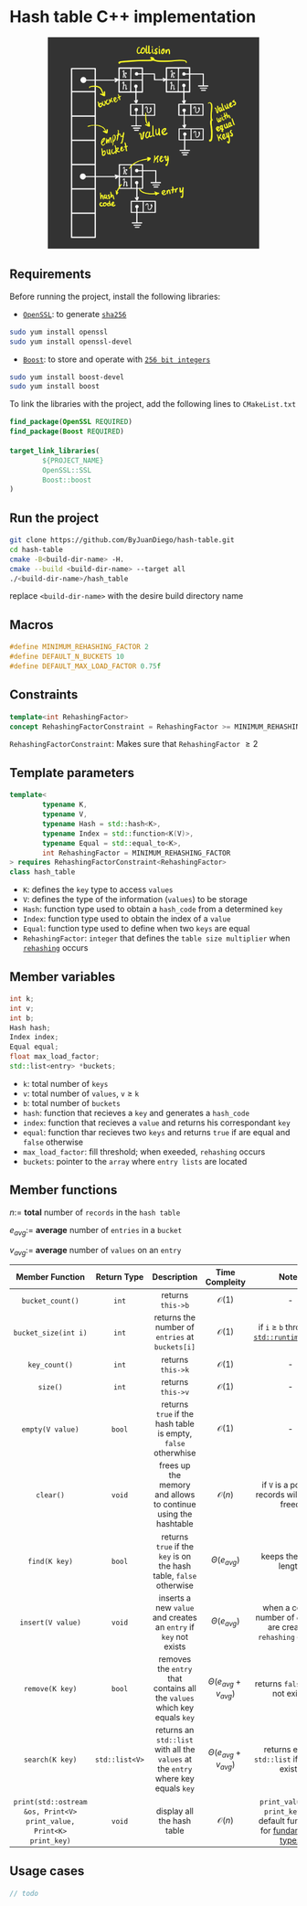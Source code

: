 # Hash table C++ implementation

<p align="center">
  <img height="370" src="./images/hashtable.png" width="370"/>
</p>

## Requirements

Before running the project, install the following libraries:

- [```OpenSSL```](https://www.openssl.org/): to generate [```sha256```](https://en.wikipedia.org/wiki/SHA-2)

```zsh
sudo yum install openssl
sudo yum install openssl-devel
```

- [```Boost```](https://www.boost.org/): to store and operate
  with [```256 bit integers```](https://stackoverflow.com/questions/2240973/how-long-is-the-sha256-hash#:~:text=Since%20sha256%20returns%20a%20hexadecimal,same%2C%20not%20varying%20at%20all.&text=i.e.%20a%20string%20with%2064%20characters.)

```zsh
sudo yum install boost-devel
sudo yum install boost
```

To link the libraries with the project, add the following lines to ```CMakeList.txt```

```cmake
find_package(OpenSSL REQUIRED)
find_package(Boost REQUIRED)

target_link_libraries(
        ${PROJECT_NAME}
        OpenSSL::SSL
        Boost::boost
)
```

## Run the project

```zsh
git clone https://github.com/ByJuanDiego/hash-table.git
cd hash-table
cmake -B<build-dir-name> -H.
cmake --build <build-dir-name> --target all
./<build-dir-name>/hash_table
```

replace ```<build-dir-name>``` with the desire build directory name

## Macros

```c++
#define MINIMUM_REHASHING_FACTOR 2
#define DEFAULT_N_BUCKETS 10
#define DEFAULT_MAX_LOAD_FACTOR 0.75f
```

## Constraints

```c++
template<int RehashingFactor>
concept RehashingFactorConstraint = RehashingFactor >= MINIMUM_REHASHING_FACTOR;
```

```RehashingFactorConstraint```: Makes sure that ```RehashingFactor``` $\geq 2$

## Template parameters

```c++
template<
        typename K,
        typename V,
        typename Hash = std::hash<K>,
        typename Index = std::function<K(V)>,
        typename Equal = std::equal_to<K>,
        int RehashingFactor = MINIMUM_REHASHING_FACTOR
> requires RehashingFactorConstraint<RehashingFactor>
class hash_table
```

- ```K```: defines the ```key``` type to access ```values```
- ```V```: defines the type of the information (```values```) to be storage
- ```Hash```: function type used to obtain a ```hash_code``` from a determined ```key```
- ```Index```: function type used to obtain the index of a ```value```
- ```Equal```: function type used to define when two ```keys``` are equal
- ```RehashingFactor```: ```integer``` that defines
  the ```table size multiplier``` when [```rehashing```](https://www.codingninjas.com/codestudio/library/load-factor-and-rehashing) occurs

## Member variables

```c++
int k;
int v;
int b;
Hash hash;
Index index;
Equal equal;
float max_load_factor;
std::list<entry> *buckets;
```

- ```k```: total number of ```keys```
- ```v```: total number of ```values```, ```v``` $\geq$ ```k```
- ```b```: total number of ```buckets```
- ```hash```: function that recieves a ```key``` and generates a ```hash_code```
- ```index```: function that recieves a ```value``` and returns his correspondant ```key```
- ```equal```: function thar recieves two ```keys``` and returns ```true``` if are equal and ```false``` otherwise
- ```max_load_factor```: fill threshold; when exeeded, ```rehashing``` occurs
- ```buckets```: pointer to the ```array``` where ```entry lists``` are located

## Member functions

$n :=$ **total** number of ```records``` in the ```hash table```

$e_{avg} :=$ **average** number of ```entries``` in a ```bucket```

$v_{avg} :=$ **average** number of ```values``` on an ```entry```

|                             Member Function                             |    Return Type     |                                            Description                                             |       Time Compleity        |                                                                 Notes                                                                 |
|:-----------------------------------------------------------------------:|:------------------:|:--------------------------------------------------------------------------------------------------:|:---------------------------:|:-------------------------------------------------------------------------------------------------------------------------------------:|
|                          ```bucket_count()```                           |     ```int```      |                                       returns ```this->b```                                        |      $\mathcal{O}(1)$       |                                                                   -                                                                   |
|                        ```bucket_size(int i)```                         |     ```int```      |                      returns the number of ```entries``` at ```buckets[i]```                       |      $\mathcal{O}(1)$       |         if ```i``` $\geq$ ```b``` throws an [```std::runtime_error```](https://en.cppreference.com/w/cpp/error/runtime_error)         |
|                            ```key_count()```                            |     ```int```      |                                       returns ```this->k```                                        |      $\mathcal{O}(1)$       |                                                                   -                                                                   |
|                              ```size()```                               |     ```int```      |                                       returns ```this->v```                                        |      $\mathcal{O}(1)$       |                                                                   -                                                                   |
|                          ```empty(V value)```                           |     ```bool```     |               returns ```true``` if the hash table is empty, ```false``` otherwhise                |      $\mathcal{O}(1)$       |                                                                   -                                                                   |
|                              ```clear()```                              |     ```void```     |                   frees up the memory and allows to continue using the hashtable                   |      $\mathcal{O}(n)$       |                                          if ```V``` is a pointer, records will not be freed                                           |
|                            ```find(K key)```                            |     ```bool```     |          returns ```true``` if the ```key``` is on the hash table, ```false``` otherwise           |      $\Theta(e_{avg})$      |                                                        keeps the array length                                                         |
|                          ```insert(V value)```                          |     ```void```     |            inserts a new ```value``` and creates an ```entry``` if ```key``` not exists            |      $\Theta(e_{avg})$      |                              when a certain number of ```entries``` are created, ```rehashing``` occurs                               |
|                           ```remove(K key)```                           |     ```bool```     |       removes the ```entry``` that contains all the ```values``` which key equals ```key```        | $\Theta(e_{avg} + v_{avg})$ |                                              returns ```false``` if ```key``` not exists                                              |
|                           ```search(K key)```                           | ```std::list<V>``` | returns an ```std::list``` with all the ```values``` at the ```entry``` where key equals ```key``` | $\Theta(e_{avg} + v_{avg})$ |                                         returns empty ```std::list``` if ```key``` not exists                                         |
| ```print(std::ostream &os, Print<V> print_value, Print<K> print_key)``` |     ```void```     |                                     display all the hash table                                     |      $\mathcal{O}(n)$       | ```print_value``` and ```print_key``` has default functions for [fundamental types](https://en.cppreference.com/w/cpp/language/types) |

## Usage cases

```c++
// todo
```
